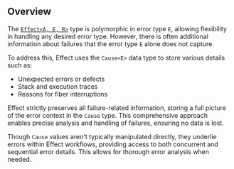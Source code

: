## Overview

The [`Effect<A, E, R>`](/docs/getting-started/the-effect-type/) type is polymorphic in error type `E`, allowing flexibility in handling any desired error type. However, there is often additional information about failures that the error type `E` alone does not capture.

To address this, Effect uses the `Cause<E>` data type to store various details such as:

- Unexpected errors or defects
- Stack and execution traces
- Reasons for fiber interruptions

Effect strictly preserves all failure-related information, storing a full picture of the error context in the `Cause` type. This comprehensive approach enables precise analysis and handling of failures, ensuring no data is lost.

Though `Cause` values aren't typically manipulated directly, they underlie errors within Effect workflows, providing access to both concurrent and sequential error details. This allows for thorough error analysis when needed.
